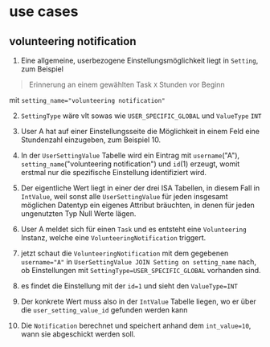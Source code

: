 # use cases


## volunteering notification
1. Eine allgemeine, userbezogene Einstellungsmöglichkeit liegt in `Setting`, zum Beispiel
> Erinnerung an einem gewählten Task `X` Stunden vor Beginn
>

mit `setting_name="volunteering notification"`

2. `SettingType` wäre vlt sowas wie `USER_SPECIFIC_GLOBAL` und `ValueType` `INT`

3. User A hat auf einer Einstellungsseite die Möglichkeit in einem Feld eine Stundenzahl einzugeben, zum Beispiel 10.

5. In der `UserSettingValue` Tabelle wird ein Eintrag mit `username`("A"), `setting_name`("volunteering notification") und `id`(1) erzeugt, womit erstmal nur die spezifische Einstellung identifiziert wird.

6. Der eigentliche Wert liegt in einer der drei ISA Tabellen, in diesem Fall in `IntValue`, weil sonst alle `UserSettingValue` für jeden insgesamt möglichen Datentyp ein eigenes Attribut bräuchten, in denen für jeden ungenutzten Typ Null Werte lägen.

7. User A meldet sich für einen `Task` und es entsteht eine `Volunteering` Instanz, welche eine `VolunteeringNotification` triggert.

8. jetzt schaut die `VolunteeringNotification` mit dem gegebenen `username="A"` in  `UserSettingValue JOIN Setting on setting_name` nach, ob Einstellungen mit `SettingType=USER_SPECIFIC_GLOBAL` vorhanden sind.

9. es findet die Einstellung mit der `id=1` und sieht den `ValueType=INT`

10. Der konkrete Wert muss also in der `IntValue` Tabelle liegen, wo er über die `user_setting_value_id` gefunden werden kann

11. Die `Notification` berechnet und speichert anhand dem `int_value=10`, wann sie abgeschickt werden soll.
